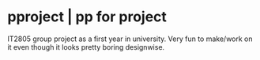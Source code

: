 # pproject | pp for project

IT2805 group project as a first year in university. Very fun to make/work on it even though it looks pretty boring designwise.
